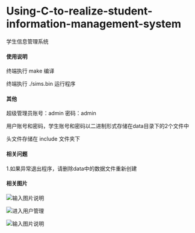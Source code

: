 # Using-C-to-realize-student-information-management-system
学生信息管理系统

#### 使用说明
终端执行 make  编译

终端执行 ./sims.bin 运行程序

#### 其他
超级管理员账号：admin 
密码：admin

用户账号和密码，学生账号和密码以二进制形式存储在data目录下的2个文件中

头文件存储在 include 文件夹下

#### 相关问题
1.如果异常退出程序，请删除data中的数据文件重新创建

#### 相关图片
![输入图片说明](https://images.gitee.com/uploads/images/2019/0904/112726_86d250ff_5140590.png "屏幕截图.png")

![进入用户管理](https://images.gitee.com/uploads/images/2019/0904/113055_fc3fc94b_5140590.png "屏幕截图.png")

![输入图片说明](https://images.gitee.com/uploads/images/2019/0904/113158_df542e1b_5140590.png "屏幕截图.png")

